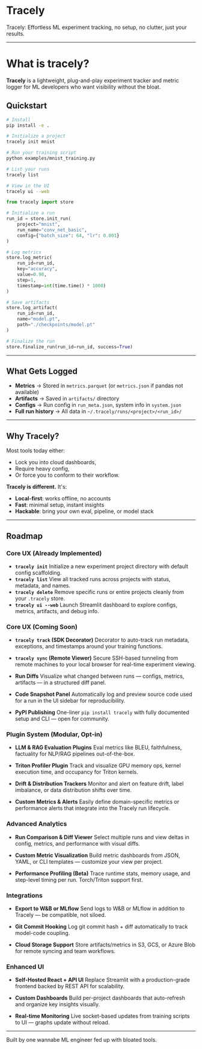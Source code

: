 # Tracely
Tracely: Effortless ML experiment tracking, no setup, no clutter, just your results.

---

# What is tracely?
**Tracely** is a lightweight, plug-and-play experiment tracker and metric logger for ML developers who want visibility without the bloat.

## Quickstart

```bash
# Install
pip install -e .

# Initialize a project
tracely init mnist

# Run your training script
python examples/mnist_training.py

# List your runs
tracely list

# View in the UI
tracely ui --web
```

```python
from tracely import store

# Initialize a run
run_id = store.init_run(
    project="mnist",
    run_name="conv_net_basic",
    config={"batch_size": 64, "lr": 0.001}
)

# Log metrics
store.log_metric(
    run_id=run_id,
    key="accuracy",
    value=0.98,
    step=1,
    timestamp=int(time.time() * 1000)
)

# Save artifacts
store.log_artifact(
    run_id=run_id,
    name="model.pt",
    path="./checkpoints/model.pt"
)

# Finalize the run
store.finalize_run(run_id=run_id, success=True)
```

---

## What Gets Logged

* **Metrics** → Stored in `metrics.parquet` (or `metrics.json` if pandas not available)
* **Artifacts** → Saved in `artifacts/` directory
* **Configs** → Run config in `run_meta.json`, system info in `system.json`
* **Full run history** → All data in `~/.tracely/runs/<project>/<run_id>/`

---

## Why Tracely?

Most tools today either:
* Lock you into cloud dashboards,
* Require heavy config,
* Or force you to conform to their workflow.

**Tracely is different.** It's:
* **Local-first**: works offline, no accounts
* **Fast**: minimal setup, instant insights
* **Hackable**: bring your own eval, pipeline, or model stack

---

## Roadmap

### Core UX (Already Implemented)
* **`tracely init`**
  Initialize a new experiment project directory with default config scaffolding.
* **`tracely list`**
  View all tracked runs across projects with status, metadata, and names.
* **`tracely delete`**
  Remove specific runs or entire projects cleanly from your `.tracely` store.
* **`tracely ui --web`**
  Launch Streamlit dashboard to explore configs, metrics, artifacts, and debug info.

### Core UX (Coming Soon)

* **`tracely track` (SDK Decorator)**
  Decorator to auto-track run metadata, exceptions, and timestamps around your training functions.

* **`tracely sync` (Remote Viewer)**
  Secure SSH-based tunneling from remote machines to your local browser for real-time experiment viewing.

* **Run Diffs**
  Visualize what changed between runs — configs, metrics, artifacts — in a structured diff panel.

* **Code Snapshot Panel**
  Automatically log and preview source code used for a run in the UI sidebar for reproducibility.

* **PyPI Publishing**
  One-liner `pip install tracely` with fully documented setup and CLI — open for community.

### Plugin System (Modular, Opt-in)

* **LLM & RAG Evaluation Plugins**
  Eval metrics like BLEU, faithfulness, factuality for NLP/RAG pipelines out-of-the-box.

* **Triton Profiler Plugin**
  Track and visualize GPU memory ops, kernel execution time, and occupancy for Triton kernels.

* **Drift & Distribution Trackers**
  Monitor and alert on feature drift, label imbalance, or data distribution shifts over time.

* **Custom Metrics & Alerts**
  Easily define domain-specific metrics or performance alerts that integrate into the Tracely run lifecycle.

### Advanced Analytics

* **Run Comparison & Diff Viewer**
  Select multiple runs and view deltas in config, metrics, and performance with visual diffs.

* **Custom Metric Visualization**
  Build metric dashboards from JSON, YAML, or CLI templates — customize your view per project.

* **Performance Profiling (Beta)**
  Trace runtime stats, memory usage, and step-level timing per run. Torch/Triton support first.

### Integrations

* **Export to W&B or MLflow**
  Send logs to W&B or MLflow in addition to Tracely — be compatible, not siloed.

* **Git Commit Hooking**
  Log git commit hash + diff automatically to track model-code coupling.

* **Cloud Storage Support**
  Store artifacts/metrics in S3, GCS, or Azure Blob for remote syncing and team workflows.

### Enhanced UI

* **Self-Hosted React + API UI**
  Replace Streamlit with a production-grade frontend backed by REST API for scalability.

* **Custom Dashboards**
  Build per-project dashboards that auto-refresh and organize key insights visually.

* **Real-time Monitoring**
  Live socket-based updates from training scripts to UI — graphs update without reload.

---

Built by one wannabe ML engineer fed up with bloated tools.